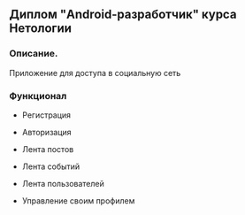 ﻿## Диплом "Android-разработчик" курса Нетологии

### Описание.

Приложение для доступа в социальную сеть

### Функционал

- Регистрация


- Авторизация


- Лента постов


- Лента событий


- Лента пользователей


- Управление своим профилем

